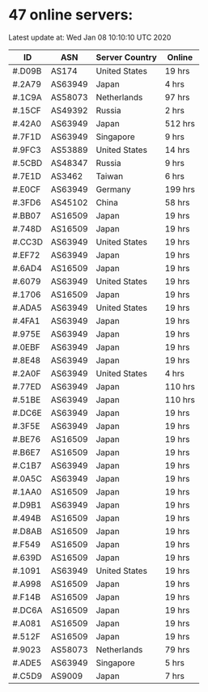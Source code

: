 # 47 online servers:

Latest update at: Wed Jan 08 10:10:10 UTC 2020

| ID | ASN | Server Country | Online |
| -- | --- | -------------- | ------ |
| #.D09B | AS174 | United States | 19 hrs |
| #.2A79 | AS63949 | Japan | 4 hrs |
| #.1C9A | AS58073 | Netherlands | 97 hrs |
| #.15CF | AS49392 | Russia | 2 hrs |
| #.42A0 | AS63949 | Japan | 512 hrs |
| #.7F1D | AS63949 | Singapore | 9 hrs |
| #.9FC3 | AS53889 | United States | 14 hrs |
| #.5CBD | AS48347 | Russia | 9 hrs |
| #.7E1D | AS3462 | Taiwan | 6 hrs |
| #.E0CF | AS63949 | Germany | 199 hrs |
| #.3FD6 | AS45102 | China | 58 hrs |
| #.BB07 | AS16509 | Japan | 19 hrs |
| #.748D | AS16509 | Japan | 19 hrs |
| #.CC3D | AS63949 | United States | 19 hrs |
| #.EF72 | AS63949 | Japan | 19 hrs |
| #.6AD4 | AS16509 | Japan | 19 hrs |
| #.6079 | AS63949 | United States | 19 hrs |
| #.1706 | AS16509 | Japan | 19 hrs |
| #.ADA5 | AS63949 | United States | 19 hrs |
| #.4FA1 | AS63949 | Japan | 19 hrs |
| #.975E | AS63949 | Japan | 19 hrs |
| #.0EBF | AS63949 | Japan | 19 hrs |
| #.8E48 | AS63949 | Japan | 19 hrs |
| #.2A0F | AS63949 | United States | 4 hrs |
| #.77ED | AS63949 | Japan | 110 hrs |
| #.51BE | AS63949 | Japan | 110 hrs |
| #.DC6E | AS63949 | Japan | 19 hrs |
| #.3F5E | AS63949 | Japan | 19 hrs |
| #.BE76 | AS16509 | Japan | 19 hrs |
| #.B6E7 | AS16509 | Japan | 19 hrs |
| #.C1B7 | AS63949 | Japan | 19 hrs |
| #.0A5C | AS63949 | Japan | 19 hrs |
| #.1AA0 | AS16509 | Japan | 19 hrs |
| #.D9B1 | AS63949 | Japan | 19 hrs |
| #.494B | AS16509 | Japan | 19 hrs |
| #.D8AB | AS16509 | Japan | 19 hrs |
| #.F549 | AS16509 | Japan | 19 hrs |
| #.639D | AS16509 | Japan | 19 hrs |
| #.1091 | AS63949 | United States | 19 hrs |
| #.A998 | AS16509 | Japan | 19 hrs |
| #.F14B | AS16509 | Japan | 19 hrs |
| #.DC6A | AS16509 | Japan | 19 hrs |
| #.A081 | AS16509 | Japan | 19 hrs |
| #.512F | AS16509 | Japan | 19 hrs |
| #.9023 | AS58073 | Netherlands | 79 hrs |
| #.ADE5 | AS63949 | Singapore | 5 hrs |
| #.C5D9 | AS9009 | Japan | 7 hrs |

